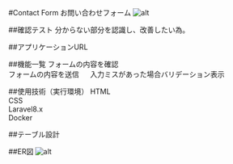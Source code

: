 #Contact Form
お問い合わせフォーム
![alt](https://github.com/2023sally/test-laravel/assets/124123345/fb9c4934-9f6b-4460-a65e-09146ca6c3ec">)

##確認テスト
分からない部分を認識し、改善したい為。

##アプリケーションURL

##機能一覧
フォームの内容を確認  
フォームの内容を送信  　
入力ミスがあった場合バリデーション表示

##使用技術（実行環境）
HTML  
CSS  
Laravel8.x  
Docker

##テーブル設計

##ER図
![alt](https://github.com/2023sally/test-laravel/assets/124123345/07b2f901-63b6-42d5-bfb7-25fcc7c1d9b3")

